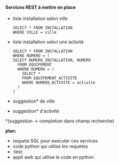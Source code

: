 #### Services REST à mettre en place

- liste installation selon ville  


      SELECT * FROM INSTALLATION  
      WHERE VILLE = ville
- liste installation selon une activité 


      SELECT * FROM INSTALLATION  
      WHERE NUMERO = (    
      SELECT NUMERO_INSTALLATION, NUMERO  
        FROM EQUIPEMENT  
        WHERE NUMERO = (  
          SELECT *  
          FROM EQUIPEMENT_ACTIVITE  
          WHERE NUMERO_ACTIVITE = activite  
        )  
      )  
- suggestion* de ville
- suggestion* d'activité  

*(suggestion -> completion dans champ recherche)

**plan:**
- requete SQL pour executer ces services
- code python qui utilise les requetes
- :test:
- appli web qui utilise le code en python

